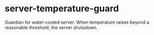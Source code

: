 # server-temperature-guard
Guardian for water-cooled server. When temperature raises beyond a reasonable threshold, the server shutsdown.
